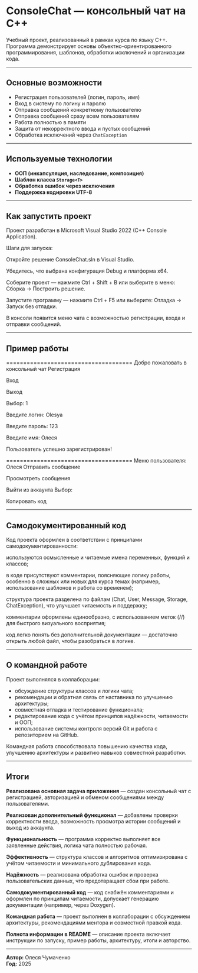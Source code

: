 # ConsoleChat — консольный чат на C++

Учебный проект, реализованный в рамках курса по языку C++.  
Программа демонстрирует основы объектно-ориентированного программирования, шаблонов, обработки исключений и организации кода.

---

## Основные возможности

- Регистрация пользователей (логин, пароль, имя)
- Вход в систему по логину и паролю
- Отправка сообщений конкретному пользователю
- Отправка сообщений сразу всем пользователям
- Работа полностью в памяти
- Защита от некорректного ввода и пустых сообщений
- Обработка исключений через `ChatException`

---

## Используемые технологии

- **ООП (инкапсуляция, наследование, композиция)**
- **Шаблон класса `Storage<T>`**
- **Обработка ошибок через исключения**
- **Поддержка кодировки UTF-8**

---

## Как запустить проект

Проект разработан в Microsoft Visual Studio 2022 (C++ Console Application).

Шаги для запуска:

Откройте решение ConsoleChat.sln в Visual Studio.

Убедитесь, что выбрана конфигурация Debug и платформа x64.

Соберите проект — нажмите Ctrl + Shift + B или выберите в меню:
Сборка → Построить решение.

Запустите программу — нажмите Ctrl + F5 или выберите:
Отладка → Запуск без отладки.

В консоли появится меню чата с возможностью регистрации, входа и отправки сообщений.

---

## Пример работы

=====================================
Добро пожаловать в консольный чат
Регистрация

Вход

Выход

Выбор: 1

Введите логин: Olesya

Введите пароль: 123

Введите имя: Олеся

Пользователь успешно зарегистрирован!

=====================================
Меню пользователя: Олеся
Отправить сообщение

Просмотреть сообщения

Выйти из аккаунта
Выбор:

Копировать код

---

## Самодокументированный код

Код проекта оформлен в соответствии с принципами самодокументированности:

используются осмысленные и читаемые имена переменных, функций и классов;

в коде присутствуют комментарии, поясняющие логику работы, особенно в сложных или новых для курса темах (например, использование шаблонов и работа со временем);

структура проекта разделена по файлам (Chat, User, Message, Storage, ChatException), что улучшает читаемость и поддержку;

комментарии оформлены единообразно, с использованием меток (//) для быстрого визуального восприятия;

код легко понять без дополнительной документации — достаточно открыть любой файл, чтобы разобраться в логике.

---

## О командной работе

Проект выполнялся в коллаборации:

- обсуждение структуры классов и логики чата;  
- рекомендации и обратная связь от наставника по улучшению архитектуры;  
- совместная отладка и тестирование функционала;  
- редактирование кода с учётом принципов надёжности, читаемости и ООП;  
- использование системы контроля версий Git и работа с репозиторием на GitHub.

Командная работа способствовала повышению качества кода, улучшению архитектуры и развитию навыков совместной разработки.

---

## Итоги

**Реализована основная задача приложения** — создан консольный чат с регистрацией, авторизацией и обменом сообщениями между пользователями.  

**Реализован дополнительный функционал** — добавлены проверки корректности ввода, возможность просмотра истории сообщений и выход из аккаунта.  

**Функциональность** — программа корректно выполняет все заявленные действия, логика чата полностью рабочая.  

**Эффективность** — структура классов и алгоритмов оптимизирована с учётом читаемости и минимального дублирования кода.  

**Надёжность** — реализована обработка ошибок и проверка пользовательских данных, что предотвращает сбои при работе.  

**Самодокументированный код** — код снабжён комментариями и оформлен по принципам читаемости, допускает генерацию документации (например, через Doxygen).  

**Командная работа** — проект выполнен в коллаборации с обсуждением архитектуры, рекомендациями ментора и совместной правкой кода.  

**Полнота информации в README** — описание проекта включает инструкции по запуску, пример работы, архитектуру, итоги и авторство.  

---
 **Автор:** Олеся Чумаченко  
 **Год:** 2025  
